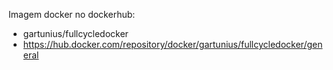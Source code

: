 Imagem docker no dockerhub:

- gartunius/fullcycledocker
- https://hub.docker.com/repository/docker/gartunius/fullcycledocker/general
